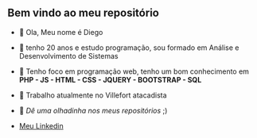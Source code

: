 ## Bem vindo ao meu repositório
- 👋 Ola, Meu nome é Diego
- 👀 tenho 20 anos e estudo programação, sou formado em Análise e Desenvolvimento de Sistemas
- 🌱 Tenho foco em programação web, tenho um bom conhecimento em **PHP - JS - HTML - CSS - JQUERY - BOOTSTRAP - SQL**
- 🌱 Trabalho atualmente no Villefort atacadista
- 💞️ _Dê uma olhadinha nos meus repositórios_ ;)

- [Meu Linkedin](https://www.linkedin.com/in/diego-de-oliveira-martins-3b232a234/)

